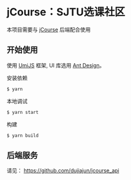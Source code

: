 # jCourse：SJTU选课社区

本项目需要与 [jCourse](https://github.com/dujiajun/jcourse_api) 后端配合使用

## 开始使用

使用 [UmiJS](https://github.com/umijs/umi) 框架, UI 库选用 [Ant Design](https://github.com/ant-design/ant-design/)。

安装依赖
```bash
$ yarn
```

本地调试
```bash
$ yarn start
```

构建
```bash
$ yarn build
```

## 后端服务
请见： https://github.com/dujiajun/jcourse_api
